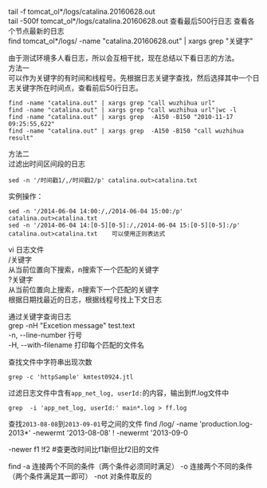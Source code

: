 tail -f tomcat_ol*/logs/catalina.20160628.out  
tail -500f tomcat_ol*/logs/catalina.20160628.out    查看最后500行日志
查看各个节点最新的日志  
find tomcat_ol*/logs/ -name "catalina.20160628.out" | xargs grep "关键字"

由于测试环境多人看日志，所以会互相干扰，现在总结以下看日志的方法。  
方法一  
可以作为关键字的有时间和线程号。先根据日志关键字查找，然后选择其中一个日志关键字所在时间点，查看前后50行日志。  
```
find -name "catalina.out" | xargs grep "call wuzhihua url"  
find -name "catalina.out" | xargs grep "call wuzhihua url"|wc -l  
find -name "catalina.out" | xargs grep  -A150 -B150 "2010-11-17 09:25:55,622"  
find -name "catalina.out" | xargs grep  -A150 -B150 "call wuzhihua result"  
```
方法二  
过滤出时间区间段的日志  
```
sed -n '/时间戳1/,/时间戳2/p' catalina.out>catalina.txt  
```
实例操作：  
```
sed -n '/2014-06-04 14:00:/,/2014-06-04 15:00:/p' catalina.out>catalina.txt  
sed -n '/2014-06-04 14:[0-5][0-5]:/,/2014-06-04 15:[0-5][0-5]:/p' catalina.out>catalina.txt    可以使用正则表达式  
```
vi 日志文件  
/关键字  
从当前位置向下搜索，n搜索下一个匹配的关键字  
?关键字  
从当前位置向上搜索，n搜索下一个匹配的关键字  
根据日期找最近的日志，根据线程号找上下文日志  

通过关键字查询日志  
grep -nH "Excetion message" test.text  
-n, --line-number 行号  
-H, --with-filename 打印每个匹配的文件名  

查找文件中字符串出现次数  
```
grep -c 'httpSample' kmtest0924.jtl  
```
过滤日志文件中含有`app_net_log, userId:`的内容，输出到ff.log文件中
```
grep  -i 'app_net_log, userId:' main*.log > ff.log
```

查找`2013-08-08`到`2013-09-01`号之间的文件
find /log/ -name 'production.log-2013*' -newermt '2013-08-08' ! -newermt '2013-09-0

-newer   f1 !f2               #查更改时间比f1新但比f2旧的文件

find -a 连接两个不同的条件（两个条件必须同时满足）
     -o 连接两个不同的条件（两个条件满足其一即可）
     -not 对条件取反的